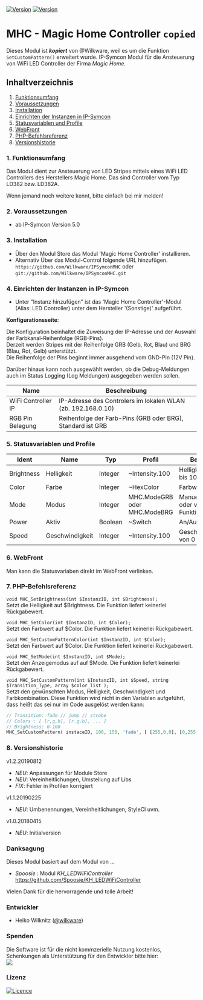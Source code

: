 [![Version](https://img.shields.io/badge/Symcon-PHP--Modul-red.svg)](https://www.symcon.de/service/dokumentation/entwicklerbereich/sdk-tools/sdk-php/)
[![Version](https://img.shields.io/badge/Symcon%20Version-5.0%20%3E-blue.svg)](https://www.symcon.de/produkt/)
# MHC - Magic Home Controller `copied`

Dieses Modul ist ***kopiert*** von @Wilkware, weil es um die Funktion `SetCustomPattern()` erweitert wurde. IP-Symcon Modul für die Ansteuerung von WiFi LED Controller der Firma _Magic Home_.

## Inhaltverzeichnis

1. [Funktionsumfang](#1-funktionsumfang)
2. [Voraussetzungen](#2-voraussetzungen)
3. [Installation](#3-installation)
4. [Einrichten der Instanzen in IP-Symcon](#4-einrichten-der-instanzen-in-ip-symcon)
5. [Statusvariablen und Profile](#5-statusvariablen-und-profile)
6. [WebFront](#6-webfront)
7. [PHP-Befehlsreferenz](#7-php-befehlsreferenz)
8. [Versionshistorie](#8-versionshistorie)

### 1. Funktionsumfang

Das Modul dient zur Ansteuerung von LED Stripes mittels eines WiFi LED Controllers des Herstellers Magic Home.
Das sind Controller vom Typ LD382 bzw. LD382A.

Wenn jemand noch weitere kennt, bitte einfach bei mir melden!

### 2. Voraussetzungen

* ab IP-Symcon Version 5.0

### 3. Installation

* Über den Modul Store das Modul 'Magic Home Controller' installieren.
* Alternativ Über das Modul-Control folgende URL hinzufügen.  
`https://github.com/Wilkware/IPSymconMHC` oder `git://github.com/Wilkware/IPSymconMHC.git`

### 4. Einrichten der Instanzen in IP-Symcon

* Unter "Instanz hinzufügen" ist das 'Magic Home Controller'-Modul (Alias: LED Controller) unter dem Hersteller '(Sonstige)' aufgeführt.

__Konfigurationsseite__:

Die Konfiguration beinhaltet die Zuweisung der IP-Adresse und der Auswahl der Farbkanal-Reihenfolge (RGB-Pins).  
Derzeit werden Stripes mit der Reihenfolge GRB (Gelb, Rot, Blau) und BRG (Blau, Rot, Gelb) unterstützt.  
Die Reihenfolge der Pins beginnt immer ausgehend vom GND-Pin (12V Pin).

Darüber hinaus kann noch ausgewählt werden, ob die Debug-Meldungen auch im Status Logging (Log Meldungen) ausgegeben werden sollen.

Name               | Beschreibung
------------------ | ---------------------------------
WiFi Controller IP | IP-Adresse des Controlers im lokalen WLAN (zb. 192.168.0.10)
RGB Pin Belegung   | Reihenfolge der Farb-Pins (GRB oder BRG), Standard ist GRB

### 5. Statusvariablen und Profile

Ident         | Name                | Typ       |  Profil                      | Beschreibung
------------- | ------------------- | --------- | ---------------------------- | -------------------------------------------------------
Brightness    | Helligkeit          | Integer   | ~Intensity.100               | Helligkeitswert von 0 bis 100%
Color         | Farbe               | Integer   | ~HexColor                    | Farbwert
Mode          | Modus               | Integer   | MHC.ModeGRB oder MHC.ModeBRG | Manueller Farbmodus oder vordefinierter Funktionsmodus
Power         | Aktiv               | Boolean   | ~Switch                      | An/Aus Schalter
Speed         | Geschwindigkeit     | Integer   | ~Intensity.100               | Geschwindigkeitswert von 0 bis 100%

### 6. WebFront

Man kann die Statusvariaben direkt im WebFront verlinken.

### 7. PHP-Befehlsreferenz

`void MHC_SetBrightness(int $InstanzID, int $Brightness);`  
Setzt die Helligkeit auf $Brightness. Die Funktion liefert keinerlei Rückgabewert.

`void MHC_SetColor(int $InstanzID, int $Color);`  
Setzt den Farbwert auf $Color. Die Funktion liefert keinerlei Rückgabewert.

`void MHC_SetCustomPatternColor(int $InstanzID, int $Color);`  
Setzt den Farbwert auf $Color. Die Funktion liefert keinerlei Rückgabewert.

`void MHC_SetMode(int $InstanzID, int $Mode);`  
Setzt den Anzeigemodus auf auf $Mode. Die Funktion liefert keinerlei Rückgabewert.

`void MHC_SetCustomPattern(int $InstanzID, int $Speed, string $Transition_Type, array $color_list );`  
Setzt den gewünschten Modus, Helligkeit, Geschwindigkeit und Farbkombination. Diese Funktion wird nicht in den Variablen
aufgeführt, dass heißt das sei nur im Code ausgelöst werden kann:
```php
// Transition: fade // jump // strobe
// Colors : [ [r,g,b], [r.g.b], ... ]
// Brightness: 0-100
MHC_SetCustomPattern( instaceID, 100, 150, 'fade', [ [255,0,0], [0,255,0], [0,0,255] ]);
```

### 8. Versionshistorie

v1.2.20190812

* _NEU_: Anpassungen für Module Store
* _NEU_: Vereinheitlichungen, Umstellung auf Libs
* _FIX_: Fehler in Profilen korrigiert

v1.1.20190225

* _NEU_: Umbenennungen, Vereinheitlichungen, StyleCI uvm.

v1.0.20180415

* _NEU_: Initialversion

### Danksagung

Dieses Modul basiert auf dem Modul von ...

* _Spoosie_ : Modul _KH\_LEDWiFiController_ <https://github.com/Spoosie/KH_LEDWiFiController>

Vielen Dank für die hervorragende und tolle Arbeit!

### Entwickler

* Heiko Wilknitz ([@wilkware](https://github.com/wilkware))

### Spenden

Die Software ist für die nicht kommzerielle Nutzung kostenlos, Schenkungen als Unterstützung für den Entwickler bitte hier:  
<a href="https://www.paypal.com/cgi-bin/webscr?cmd=_s-xclick&hosted_button_id=8816166" target="_blank"><img src="https://www.paypalobjects.com/de_DE/DE/i/btn/btn_donate_LG.gif" border="0" /></a>

### Lizenz

[![Licence](https://licensebuttons.net/i/l/by-nc-sa/transparent/00/00/00/88x31-e.png)](https://creativecommons.org/licenses/by-nc-sa/4.0/)
